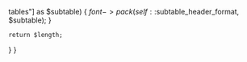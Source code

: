 tables"] as $subtable) {
      $font->pack(self::$subtable_header_format, $subtable);
    }

    return $length;
  }
}
                                                                                                                                                                                                                                                                                                                                                                                                                                                                                                                                                                                     